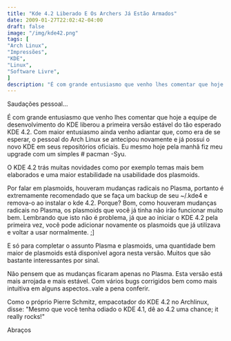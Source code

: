 ```yaml
---
title: "Kde 4.2 Liberado E Os Archers Já Estão Armados"
date: 2009-01-27T22:02:42-04:00
draft: false
image: "/img/kde42.png"
tags: [
"Arch Linux",
"Impressões",
"KDE",
"Linux",
"Software Livre",
]
description: "É com grande entusiasmo que venho lhes comentar que hoje a equipe de desenvolvimento do KDE liberou a primeira versão estável do tão esperado KDE 4.2. Com maior entusiasmo ainda venho adiantar que, como era de se esperar, o pessoal do Arch Linux se antecipou novamente e já possui o novo KDE em seus repositórios oficiais. Eu mesmo hoje pela manhã fiz meu upgrade com um simples # pacman -Syu."
---
```

Saudações pessoal...




É com grande entusiasmo que venho lhes comentar que hoje a equipe de desenvolvimento do KDE liberou a primeira versão estável do tão esperado KDE 4.2. Com maior entusiasmo ainda venho adiantar que, como era de se esperar, o pessoal do Arch Linux se antecipou novamente e já possui o novo KDE em seus repositórios oficiais. Eu mesmo hoje pela manhã fiz meu upgrade com um simples # pacman -Syu.


O KDE 4.2 trás muitas novidades como por exemplo temas mais bem elaborados e uma maior estabilidade na usabilidade dos plasmoids.




Por falar em plasmoids, houveram mudanças radicais no Plasma, portanto é extremamente recomendado que se faça um backup de seu ~/.kde4 e remova-o ao instalar o kde 4.2. Porque? Bom, como houveram mudanças radicais no Plasma, os plasmoids que você já tinha não irão funcionar muito bem. Lembrando que isto não é problema, já que ao iniciar o KDE 4.2 pela primeira vez, você pode adicionar novamente os plasmoids que já utilizava e voltar a usar normalmente. ;]




E só para completar o assunto Plasma e plasmoids, uma quantidade bem maior de plasmoids está disponível agora nesta versão. Muitos que são bastante interessantes por sinal.




Não pensem que as mudanças ficaram apenas no Plasma. Esta versão está mais arrojada e mais estável. Com vários bugs corrigidos bem como mais intuitiva em alguns aspectos..vale a pena conferir.




Como o próprio Pierre Schmitz, empacotador do KDE 4.2 no Archlinux, disse: "Mesmo que você tenha odiado o KDE 4.1, dê ao 4.2 uma chance; it really rocks!"




Abraços
